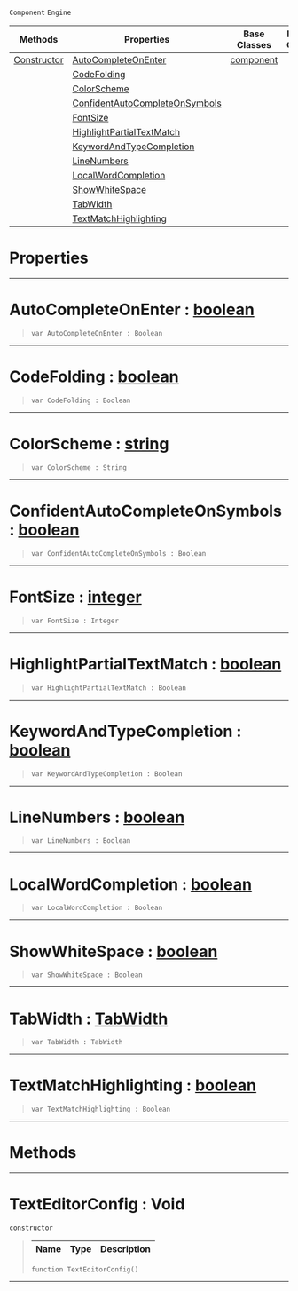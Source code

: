  `Component` `Engine`



|Methods|Properties|Base Classes|Derived Classes|
|---|---|---|---|
|[ Constructor](https://plasmaengine.github.io/PlasmaDocs/Plasma1/C++/code_reference/class_reference/texteditorconfig.md#texteditorconfig-void)|[ AutoCompleteOnEnter](https://plasmaengine.github.io/PlasmaDocs/Plasma1/C++/code_reference/class_reference/texteditorconfig.md#autocompleteonenter-plasma)|[component](https://plasmaengine.github.io/PlasmaDocs/Plasma1/C++/code_reference/class_reference/component.md)| |
| |[ CodeFolding](https://plasmaengine.github.io/PlasmaDocs/Plasma1/C++/code_reference/class_reference/texteditorconfig.md#codefolding-plasma-engine)| | |
| |[ ColorScheme](https://plasmaengine.github.io/PlasmaDocs/Plasma1/C++/code_reference/class_reference/texteditorconfig.md#colorscheme-plasma-engine)| | |
| |[ ConfidentAutoCompleteOnSymbols](https://plasmaengine.github.io/PlasmaDocs/Plasma1/C++/code_reference/class_reference/texteditorconfig.md#confidentautocompleteons)| | |
| |[ FontSize](https://plasmaengine.github.io/PlasmaDocs/Plasma1/C++/code_reference/class_reference/texteditorconfig.md#fontsize-plasma-engine-doc)| | |
| |[ HighlightPartialTextMatch](https://plasmaengine.github.io/PlasmaDocs/Plasma1/C++/code_reference/class_reference/texteditorconfig.md#highlightpartialtextmatc)| | |
| |[ KeywordAndTypeCompletion](https://plasmaengine.github.io/PlasmaDocs/Plasma1/C++/code_reference/class_reference/texteditorconfig.md#keywordandtypecompletion)| | |
| |[ LineNumbers](https://plasmaengine.github.io/PlasmaDocs/Plasma1/C++/code_reference/class_reference/texteditorconfig.md#linenumbers-plasma-engine)| | |
| |[ LocalWordCompletion](https://plasmaengine.github.io/PlasmaDocs/Plasma1/C++/code_reference/class_reference/texteditorconfig.md#localwordcompletion-plasma)| | |
| |[ ShowWhiteSpace](https://plasmaengine.github.io/PlasmaDocs/Plasma1/C++/code_reference/class_reference/texteditorconfig.md#showwhitespace-plasma-engi)| | |
| |[ TabWidth](https://plasmaengine.github.io/PlasmaDocs/Plasma1/C++/code_reference/class_reference/texteditorconfig.md#tabwidth-plasma-engine-doc)| | |
| |[ TextMatchHighlighting](https://plasmaengine.github.io/PlasmaDocs/Plasma1/C++/code_reference/class_reference/texteditorconfig.md#textmatchhighlighting-ze)| | |


 #  Properties


---  
 #  AutoCompleteOnEnter : [boolean](https://plasmaengine.github.io/PlasmaDocs/Plasma1/C++/code_reference/lightning_base_types/boolean.md)

> 
> ``` lang=cpp, name=Lightning
> var AutoCompleteOnEnter : Boolean


---  
 #  CodeFolding : [boolean](https://plasmaengine.github.io/PlasmaDocs/Plasma1/C++/code_reference/lightning_base_types/boolean.md)

> 
> ``` lang=cpp, name=Lightning
> var CodeFolding : Boolean


---  
 #  ColorScheme : [string](https://plasmaengine.github.io/PlasmaDocs/Plasma1/C++/code_reference/lightning_base_types/string.md)

> 
> ``` lang=cpp, name=Lightning
> var ColorScheme : String


---  
 #  ConfidentAutoCompleteOnSymbols : [boolean](https://plasmaengine.github.io/PlasmaDocs/Plasma1/C++/code_reference/lightning_base_types/boolean.md)

> 
> ``` lang=cpp, name=Lightning
> var ConfidentAutoCompleteOnSymbols : Boolean


---  
 #  FontSize : [integer](https://plasmaengine.github.io/PlasmaDocs/Plasma1/C++/code_reference/lightning_base_types/integer.md)

> 
> ``` lang=cpp, name=Lightning
> var FontSize : Integer


---  
 #  HighlightPartialTextMatch : [boolean](https://plasmaengine.github.io/PlasmaDocs/Plasma1/C++/code_reference/lightning_base_types/boolean.md)

> 
> ``` lang=cpp, name=Lightning
> var HighlightPartialTextMatch : Boolean


---  
 #  KeywordAndTypeCompletion : [boolean](https://plasmaengine.github.io/PlasmaDocs/Plasma1/C++/code_reference/lightning_base_types/boolean.md)

> 
> ``` lang=cpp, name=Lightning
> var KeywordAndTypeCompletion : Boolean


---  
 #  LineNumbers : [boolean](https://plasmaengine.github.io/PlasmaDocs/Plasma1/C++/code_reference/lightning_base_types/boolean.md)

> 
> ``` lang=cpp, name=Lightning
> var LineNumbers : Boolean


---  
 #  LocalWordCompletion : [boolean](https://plasmaengine.github.io/PlasmaDocs/Plasma1/C++/code_reference/lightning_base_types/boolean.md)

> 
> ``` lang=cpp, name=Lightning
> var LocalWordCompletion : Boolean


---  
 #  ShowWhiteSpace : [boolean](https://plasmaengine.github.io/PlasmaDocs/Plasma1/C++/code_reference/lightning_base_types/boolean.md)

> 
> ``` lang=cpp, name=Lightning
> var ShowWhiteSpace : Boolean


---  
 #  TabWidth : [TabWidth](https://plasmaengine.github.io/PlasmaDocs/Plasma1/C++/code_reference/enum_reference.md#tabwidth)

> 
> ``` lang=cpp, name=Lightning
> var TabWidth : TabWidth


---  
 #  TextMatchHighlighting : [boolean](https://plasmaengine.github.io/PlasmaDocs/Plasma1/C++/code_reference/lightning_base_types/boolean.md)

> 
> ``` lang=cpp, name=Lightning
> var TextMatchHighlighting : Boolean


---  
 #  Methods


---  
 #  TextEditorConfig : Void

 `constructor`

> 
> |Name|Type|Description|
> |---|---|---|
> ``` lang=cpp, name=Lightning
> function TextEditorConfig()
> ``` 


---  
 

 